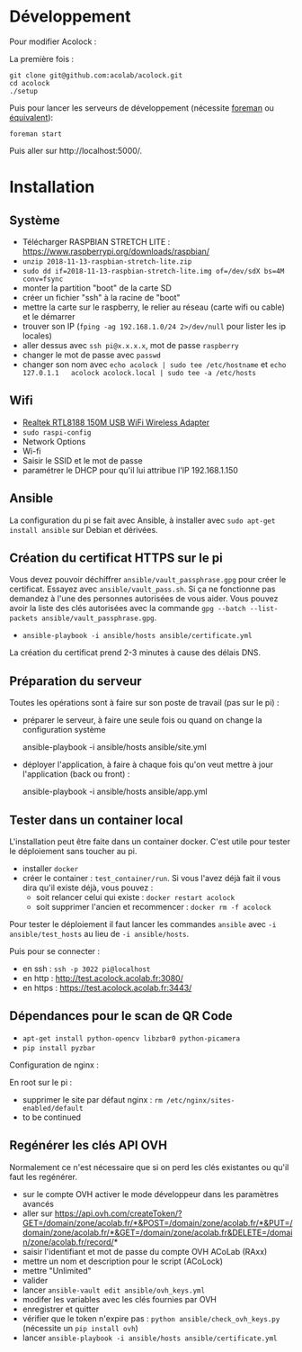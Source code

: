 Développement
=============

Pour modifier Acolock :

La première fois :

```
git clone git@github.com:acolab/acolock.git
cd acolock
./setup
```

Puis pour lancer les serveurs de développement (nécessite [foreman](https://github.com/ddollar/foreman) ou [équivalent](https://github.com/ddollar/foreman#ports)):

```
foreman start
```

Puis aller sur http://localhost:5000/.

Installation
============

Système
-------

* Télécharger RASPBIAN STRETCH LITE : https://www.raspberrypi.org/downloads/raspbian/
* `unzip 2018-11-13-raspbian-stretch-lite.zip`
* `sudo dd if=2018-11-13-raspbian-stretch-lite.img of=/dev/sdX bs=4M conv=fsync`
* monter la partition "boot" de la carte SD
* créer un fichier "ssh" à la racine de "boot"
* mettre la carte sur le raspberry, le relier au réseau (carte wifi ou cable) et le démarrer
* trouver son IP (`fping -ag 192.168.1.0/24 2>/dev/null` pour lister les ip locales)
* aller dessus avec `ssh pi@x.x.x.x`, mot de passe `raspberry`
* changer le mot de passe avec `passwd`
* changer son nom avec `echo acolock | sudo tee /etc/hostname` et `echo 127.0.1.1	acolock acolock.local | sudo tee -a /etc/hosts`

Wifi
----

* [Realtek RTL8188 150M USB WiFi Wireless Adapter](https://www.banggood.com/Realtek-8188-150M-USB-Wi-Fi-Wireless-Adapter-Realtek-RTL8188-Chip-For-Windows-Mac-Linux-p-983419.html?cur_warehouse=CN)
* `sudo raspi-config`
* Network Options
* Wi-fi
* Saisir le SSID et le mot de passe
* paramétrer le DHCP pour qu'il lui attribue l'IP 192.168.1.150

Ansible
-------

La configuration du pi se fait avec Ansible, à installer avec `sudo apt-get install ansible` sur Debian et dérivées.

Création du certificat HTTPS sur le pi
--------------------------------------

Vous devez pouvoir déchiffrer `ansible/vault_passphrase.gpg` pour créer le certificat. Essayez avec `ansible/vault_pass.sh`. Si ça ne fonctionne pas demandez à l'une des personnes autorisées de vous aider. Vous pouvez avoir la liste des clés autorisées avec la commande `gpg --batch --list-packets ansible/vault_passphrase.gpg`.

* `ansible-playbook -i ansible/hosts ansible/certificate.yml`

La création du certificat prend 2-3 minutes à cause des délais DNS.

Préparation du serveur
----------------------

Toutes les opérations sont à faire sur son poste de travail (pas sur le pi) :

* préparer le serveur, à faire une seule fois ou quand on change la configuration système

    ansible-playbook -i ansible/hosts ansible/site.yml

* déployer l'application, à faire à chaque fois qu'on veut mettre à jour l'application (back ou front) :

    ansible-playbook -i ansible/hosts ansible/app.yml

Tester dans un container local
------------------------------

L'installation peut être faite dans un container docker. C'est utile pour tester le déploiement sans toucher au pi.

* installer `docker`
* créer le container : `test_container/run`. Si vous l'avez déjà fait il vous dira qu'il existe déjà, vous pouvez :
    * soit relancer celui qui existe : `docker restart acolock`
    * soit supprimer l'ancien et recommencer : `docker rm -f acolock`

Pour tester le déploiement il faut lancer les commandes `ansible` avec `-i ansible/test_hosts` au lieu de `-i ansible/hosts`.

Puis pour se connecter :
* en ssh : `ssh -p 3022 pi@localhost`
* en http : http://test.acolock.acolab.fr:3080/
* en https : https://test.acolock.acolab.fr:3443/

Dépendances pour le scan de QR Code
-----------------------------------

* `apt-get install python-opencv libzbar0 python-picamera`
* `pip install pyzbar`


Configuration de nginx :

En root sur le pi :

* supprimer le site par défaut nginx : `rm /etc/nginx/sites-enabled/default`
* to be continued

Regénérer les clés API OVH
--------------------------

Normalement ce n'est nécessaire que si on perd les clés existantes ou qu'il faut les regénérer.

* sur le compte OVH activer le mode développeur dans les paramètres avancés
* aller sur https://api.ovh.com/createToken/?GET=/domain/zone/acolab.fr/*&POST=/domain/zone/acolab.fr/*&PUT=/domain/zone/acolab.fr/*&GET=/domain/zone/acolab.fr&DELETE=/domain/zone/acolab.fr/record/*
* saisir l'identifiant et mot de passe du compte OVH ACoLab (RAxx)
* mettre un nom et description pour le script (ACoLock)
* mettre "Unlimited"
* valider
* lancer `ansible-vault edit ansible/ovh_keys.yml`
* modifer les variables avec les clés fournies par OVH
* enregistrer et quitter
* vérifier que le token n'expire pas : `python ansible/check_ovh_keys.py` (nécessite un `pip install ovh`)
* lancer `ansible-playbook -i ansible/hosts ansible/certificate.yml`

